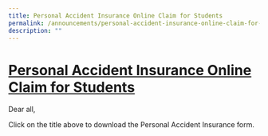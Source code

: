 ```yaml
---
title: Personal Accident Insurance Online Claim for Students
permalink: /announcements/personal-accident-insurance-online-claim-for-students/
description: ""
---
```

# <a href="https://studentgpa.incomegroupins.com.sg/#/" target="_blank">Personal Accident Insurance Online Claim for Students</a>

Dear all,  
  
Click on the title above to download the Personal Accident Insurance form.